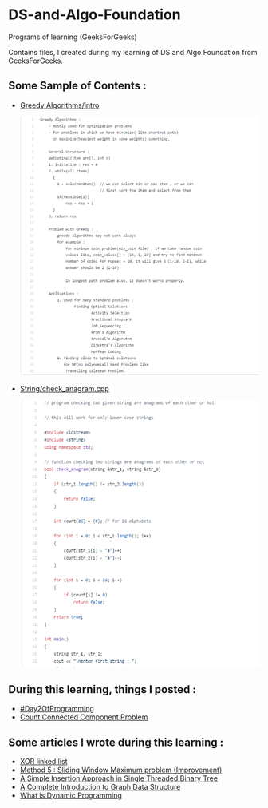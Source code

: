 # DS-and-Algo-Foundation
Programs of learning (GeeksForGeeks)

Contains files, I created during my learning of DS and Algo Foundation from GeeksForGeeks.

## Some Sample of Contents :
* [Greedy Algorithms/intro](https://github.com/Himanshu16Singh/DS-and-Algo-Foundation/blob/main/Greedy%20Algorithms/intro)
  
  ![](/images/greedy_intro.PNG)

* [String/check_anagram.cpp](https://github.com/Himanshu16Singh/DS-and-Algo-Foundation/blob/main/String/check_anagram.cpp)

  ![](/images/string_anagram.PNG)

## During this learning, things I posted :
* [#Day2OfProgramming](https://twitter.com/himaNSHU_seeNGH/status/1346761568743145479)
* [Count Connected Component Problem](https://twitter.com/himaNSHU_seeNGH/status/1346405283862466561)

## Some articles I wrote during this learning :
* [XOR linked list](https://himanshu-singh.medium.com/memory-efficient-version-of-doubly-linked-list-a0f05160c81d)
* [Method 5 : Sliding Window Maximum problem (Improvement)](https://www.geeksforgeeks.org/sliding-window-maximum-maximum-of-all-subarrays-of-size-k/)
* [A Simple Insertion Approach in Single Threaded Binary Tree](https://hackernoon.com/a-simple-insertion-approach-in-single-threaded-binary-tree-al1534qa)
* [A Complete Introduction to Graph Data Structure](https://hackernoon.com/a-complete-introduction-to-graph-data-structure-tb2q31h6)
* [What is Dynamic Programming](https://hackernoon.com/what-is-dynamic-programming-ku1w31wl)
